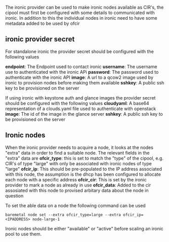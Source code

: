 The ironic provider can be used to make ironic nodes available as CIR's, the cipool must first be configured with some details to communicated with ironic. In addition to this the individual nodes in ironic need to have some metadata added to be used by ofcir

## ironic provider secret
For standalone ironic the provider secret should be configured with the following values

**endpoint**:   The Endpoint used to contact ironic
**username**: The username use to authenticated with the ironic APi
**password**: The password used to authenticate with the ironic API
**image**: A url to a qcow2 image used by ironic to provision nodes before making them available
**sshkey**: A public ssh key to be provisioned on the server

If using ironic with keystone auth and glance images the provider secret should be configured with the following values
**cloudyaml**: A base64 representation of a clouds.yaml file used to authenticate with openstack
**image**: The id of the image in the glance server
**sshkey**: A public ssh key to be provisioned on the server

## Ironic nodes
When the ironic provider needs to acquire a node, it looks at the nodes "extra" data in order to find a suitable node. The relevant fields in the "extra" data are
**ofcir_type**: this is set to match the "type" of the cipool, e.g. CIR's of type "large" with only be associated with ironic nodes of type "large"
**ofcir_ip**: This should be pre-populated to the IP address associated with this node, the assumption is the dhcp has been configured to allocate each node with a specific address
**ofcir_cir**: This is set by the ironic provider to mark a node as already in use
**ofcir_data**: Added to the cir assosiated with this node to provised arbitary data about the node in question

To set the able data on a node the following command can be used

    baremetal node set --extra ofcir_type=large --extra ofcir_ip=<IPADDRESS> node-large-1

Ironic nodes should be either "available" or "active" before scaling an ironic pool to use them.

